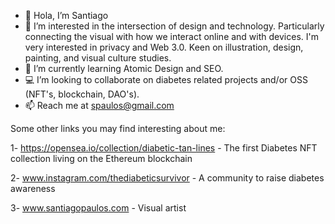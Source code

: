 - 👋 Hola, I’m Santiago
- 👀 I’m interested in the intersection of design and technology. Particularly connecting the visual with how we interact online and with devices. I'm very interested in privacy and Web 3.0. Keen on illustration, design, painting, and visual culture studies.
- 🌱 I’m currently learning Atomic Design and SEO.
- 💻 I’m looking to collaborate on diabetes related projects and/or OSS (NFT's, blockchain, DAO's).
- 📫 Reach me at spaulos@gmail.com


Some other links you may find interesting about me:

1- https://opensea.io/collection/diabetic-tan-lines - The first Diabetes NFT collection living on the Ethereum blockchain

2- www.instagram.com/thediabeticsurvivor - A community to raise diabetes awareness

3- www.santiagopaulos.com - Visual artist

<!---
s-paulos/s-paulos is a ✨ special ✨ repository because its `README.md` (this file) appears on your GitHub profile.
You can click the Preview link to take a look at your changes.
--->
